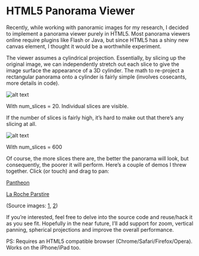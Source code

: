 HTML5 Panorama Viewer
=============

Recently, while working with panoramic images for my research, I decided to implement a panorama viewer purely in HTML5. Most panorama viewers online require plugins like Flash or Java, but since HTML5 has a shiny new canvas element, I thought it would be a worthwhile experiment.

The viewer assumes a cylindrical projection. Essentially, by slicing up the original image, we can independently stretch out each slice to give the image surface the appearance of a 3D cylinder. The math to re-project a rectangular panorama onto a cylinder is fairly simple (involves cosecants, more details in code). 

![alt text](http://www.cs.washington.edu/homes/aditya/files/photos/pano/lo.png "lo-fi pano")

With num_slices = 20. Individual slices are visible.


If the number of slices is fairly high, it’s hard to make out that there’s any slicing at all.

![alt text](http://www.cs.washington.edu/homes/aditya/files/photos/pano/hi.png "hi-fi pano")

With num_slices = 600


Of course, the more slices there are, the better the panorama will look, but consequently, the poorer it will perform.
Here’s a couple of demos I threw together. Click (or touch) and drag to pan:

[Pantheon](http://www.cs.washington.edu/homes/aditya/files/photos/pano/pantheon.html)

[La Roche Parstire](http://www.cs.washington.edu/homes/aditya/files/photos/pano/laroche.html)

(Source images: [1](http://commons.wikimedia.org/wiki/File:Pantheon_Interior_360_Degree_Panorama.jpg), [2](http://www.olivewhite.com/shop/panoramas/360-from-la-roche-parstire-in-autumn/))

If you’re interested, feel free to delve into the source code and reuse/hack it as you see fit. Hopefully in the near future, I’ll add support for zoom, vertical panning, spherical projections and improve the overall performance.

PS: Requires an HTML5 compatible browser (Chrome/Safari/Firefox/Opera). Works on the iPhone/iPad too.
